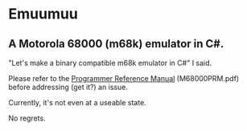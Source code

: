 # Emuumuu
## A Motorola 68000 (m68k) emulator in C#. 

"Let's make a binary compatible m68k emulator in C#" I said.

Please refer to the [Programmer Reference Manual](https://www.nxp.com/files/archives/doc/ref_manual/M68000PRM.pdf) (M68000PRM.pdf) before addressing (get it?) an issue.

Currently, it's not even at a useable state.

No regrets.